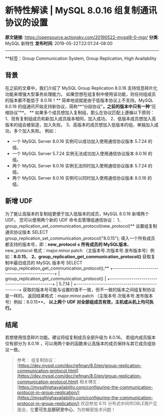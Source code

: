 # 新特性解读 | MySQL 8.0.16 组复制通讯协议的设置

**原文链接**: https://opensource.actionsky.com/20190522-mysql8-0-mgr/
**分类**: MySQL 新特性
**发布时间**: 2019-05-22T22:01:24-08:00

---

**标签：Group Communication System, Group Replication, High Availability
## 背景
在之前的文章中，我们介绍了 MySQL Group Replication 8.0.16 支持信息碎片化功能来增强大型事务处理能力。
如果您想在组复制中使用该功能，则任何组成员的版本都不能低于 8.0.16！**
简单地说就是由于低版本协议上不支持。MySQL 8.0.16 的组通讯开始支持新协议，简称**“分段协议”**，之前的版本中只有一种**“压缩协议”**。
**
如果多个成员想加入复制组，那么在协议匹配上遵循以下原则：
1、现有复制组成员和新加入成员版本相同，加入成功。
2、低版本成员想加入高版本的组会被驱逐，加入失败。
3、高版本的成员想加入低版本的组，单独加入成功，多个加入失败。
例如：
- 一个 MySQL Server 8.0.16 实例可以成功加入使用通信协议版本 5.7.24 的组。
- 一个 MySQL Server 5.7.24 实例无法成功加入使用通信协议版本 8.0.16 的组。
- 两个 MySQL Server 8.0.16 实例无法同时加入使用通信协议版本 5.7.24 的组。
- 两个 MySQL Server 8.0.16 实例可以同时加入使用通信协议版本 8.0.16 的组。
## 新增 UDF
为了能让高版本的复制组更便于加入低版本的成员，MySQL 8.0.16 新增两个 UDF。
您可以使用两个新的 UDF 命令去管理组通信协议：
1、group_replication_set_communication_protocol(new_protocol)**
设置组复制通讯协议版本
SELECT group_replication_set_communication_protocol("8.0.15");
填入一个所有成员都支持的版本号，即：**new_protocol ≤ 所有成员的  MySQL版本**。 
new_protocol 格式：major.minor.patch （主版本号.次版本号.发布版本号）例如：**8.0.15**。
**2、group_replication_get_communication_protocol()**
获取复制中最旧成员的 MySQL 版本号
SELECT group_replication_get_communication_protocol();**	+------------------------------------------------+
| group_replication_get_communication_protocol() |
+------------------------------------------------+
| 5.7.14                                         |
+------------------------------------------------+
获取的版本号可能与设置的值不一致，但不一致的版本之间组复制协议是一样的。
返回结果格式：major.minor.patch （主版本号.次版本号.发布版本号）例如：8.0.15**。
**以上两个 UDF 对全部组成员有效，主机或从机上均可执行。**
## 结尾
若想使用信息碎片功能。建议将组复制成员全部升级为 8.0.16。
若组内成员版本仅有部分为 8.0.16 ，可以用两个新的函数来让高版本的成员保持与其它成员组协议一致。
> 参考：
组复制协议：
[https://dev.mysql.com/doc/refman/8.0/en/group-replication-communication-protocol.html](https://dev.mysql.com/doc/refman/8.0/en/group-replication-communication-protocol.html)
相关博文：
[https://mysqlhighavailability.com/configuring-the-communication-protocol-in-group-replication/](https://mysqlhighavailability.com/configuring-the-communication-protocol-in-group-replication/)
欢迎参加 6.15 分布式中间件DBLE用户见面会，在**爱可生总部研发中心**，为你解密技术问题！